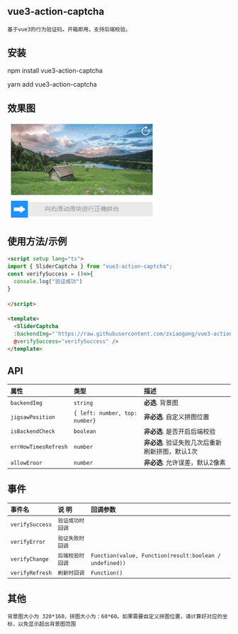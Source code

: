 
## vue3-action-captcha
`基于vue3的行为验证码。开箱即用，支持后端校验。`



## 安装

npm install vue3-action-captcha

yarn add vue3-action-captcha

## 效果图

![App Screenshot](https://raw.githubusercontent.com/zxiaogong/vue3-action-captcha/feature/designsketch.gif)


## 使用方法/示例

```html
<script setup lang="ts">
import { SliderCaptcha } from "vue3-action-captcha";
const verifySuccess = ()=>{
  console.log("验证成功")
}

</script>

<template>
  <SliderCaptcha 
  :backendImg="'https://raw.githubusercontent.com/zxiaogong/vue3-action-captcha/feature/src/imgs/1.jpg'"
  @verifySuccess="verifySuccess" />
</template>


```


## API 

| 属性 | 类型     | 描述                |
| :-------- | :------- | :------------------------- |
| `backendImg` | `string` | **必选**. 背景图 |
| `jigsawPosition` | `{ left: number, top: number} ` | **非必选**. 自定义拼图位置 |
| `isBackendCheck` | `boolean ` | **非必选**. 是否开启后端校验 |
| `errHowTimesRefresh` | `number ` | **非必选**. 验证失败几次后重新刷新拼图，默认1次 |
| `allowEroor` | `number ` | **非必选**. 允许误差，默认2像素 |

## 事件

| 事件名 | 说 明     | 回调参数                       |
| :-------- | :------- | :-------------------------------- |
| `verifySuccess`      |  `验证成功时回调`  |   |
| `verifyError`      |  `验证失败时回调`  |   |
| `verifyChange`      |  `后端校验时回调`  | `Function(value, Function(result:boolean / undefined))` |
| `verifyRefresh`      |  `刷新时回调`  | `Function()` |


## 其他
 `背景图大小为 320*160，拼图大小为：60*60。如果需要自定义拼图位置，请计算好对应的坐标，以免显示超出背景图范围`